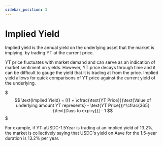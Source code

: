 ```yaml
---
sidebar_position: 3
---
```


# Implied Yield

Implied yield is the annual yield on the underlying asset that the market is implying, by trading YT at the current price. 

YT price fluctuates with market demand and can serve as an indication of market sentiment on yields. However, YT price decays through time and it can be difficult to gauge the yield that it is trading at from the price. Implied yield allows for quick comparisons of YT price against the current yield of the underlying.

$$$
\text{Implied Yield} = [(1 + \cfrac{\text{YT Price}}{\text{Value of underlying amount YT represents} - \text{YT Price}})^\cfrac{365}{\text{Days to expiry}}] - 1
$$$

For example, if YT-aUSDC-1.5Year is trading at an implied yield of 13.2%, the market is collectively saying that USDC's yield on Aave for the 1.5-year duration is 13.2% per year.
